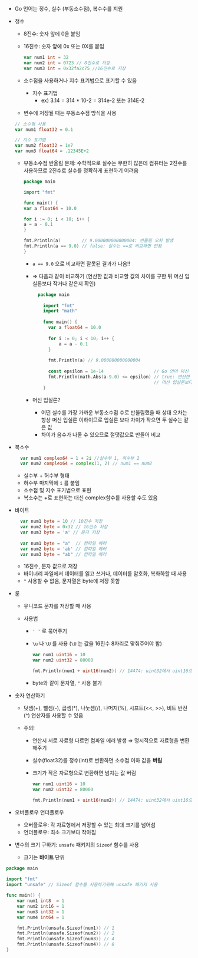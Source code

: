 - Go 언어는 정수, 실수 (부동소수점), 복수수를 지원

- 정수

  - 8진수: 숫자 앞에 0을 붙임

  - 16진수: 숫자 앞에 0x 또는 0X를 붙임

    ```go
    var num1 int = 32
    var num2 int = 0723 // 8진수로 저장
    var num3 int = 0x32fa2c75 //16진수로 저장
    ```

  - 소수점을 사용하거나 지수 표기법으로 표기할 수 있음
    - 지수 표기법 
      - ex) 3.14 = 314 * 10-2 = 314e-2 또는 314E-2
  - 변수에 저장될 때는 부동소수점 방식을 사용

  ```go
  // 소수점 사용
  var num1 float32 = 0.1
  
  // 지수 표기법
  var num2 float32 = 1e7
  var num3 float64 = .12345E+2
  ```

  - 부동소수점 반올림 문제: 수학적으로 실수는 무한히 많은데 컴퓨터는 2진수를 사용하므로 2진수로 실수를 정확하게 표현하기 어려움

    ```go
    package main
    
    import "fmt"
    
    func main() {
    var a float64 = 10.0
    
    for i := 0; i < 10; i++ {
    a = a - 0.1
    }
    
    fmt.Println(a)        // 9.000000000000004: 반올림 오차 발생
    fmt.Println(a == 9.0) // false: 실수는 ==로 비교하면 안됨
    }
    ```

    - `a == 9.0` 으로 비교하면 잘못된 결과가 나옴!!

    - ⇒ 다음과 같이 비교하기 (연산한 값과 비교할 값의 차이를 구한 뒤 머신 입실론보다 작거나 같은지 확인)

      ```go
        package main
          
          import "fmt"
          import "math"
          
          func main() {
          	var a float64 = 10.0
          
          	for i := 0; i < 10; i++ {
          		a = a - 0.1
          	}
          
          	fmt.Println(a) // 9.000000000000004
          
          	const epsilon = 1e-14                   // Go 언어 머신 입실론
          	fmt.Println(math.Abs(a-9.0) <= epsilon) // true: 연산한 값과 비교할 값의 차이를 구한 뒤
          	                                        // 머신 입실론보다 작거나 같은지 비교
          }
      ```

    - 머신 입실론?

      - 어떤 실수를 가장 가까운 부동소수점 수로 반올림했을 때 상대 오차는 항상 머신 입실론 이하이므로 입실론 보다 차이가 작으면 두 실수는 같은 값
      - 차이가 음수가 나올 수 있으므로 절댓값으로 만들어 비교

- 복소수

  ```go
    var num1 complex64 = 1 + 2i //실수부 1, 허수부 2
    var num2 complex64 = complex(1, 2) // num1 == num2
  ```

  - 실수부 + 허수부 형태
  - 허수부 마지막에 `i` 를 붙임
  - 소수점 및 지수 표기법으로 표현
  - 복소수는 +로 표현하는 대신 complex함수를 사용할 수도 있음

- 바이트

  ```go
    var num1 byte = 10 // 10진수 저장
    var num2 byte = 0x32 // 16진수 저장
    var num3 byte = 'a' // 문자 저장
    
    var num1 byte = "a"  // 컴파일 에러
    var num2 byte = 'ab' // 컴파일 에러
    var num3 byte = "ab" // 컴파일 에러
  ```

  - 16진수, 문자 값으로 저장
  - 바이너리 파일에서 데이터를 읽고 쓰거나, 데이터를 암호화, 복화하할 때 사용
  - `"` 사용할 수 없음, 문자열은 byte에 저장 못함

- 룬

  - 유니코드 문자를 저장할 때 사용

  - 사용법 

    - `' '` 로 묶어주기

    - `\u` 나 `\U` 를 사용 (`\U` 는 값을 16진수 8자리로 맞춰주어야 함)

      ```go
      var num1 uint16 = 10
      var num2 uint32 = 80000
      
      fmt.Println(num1 + uint16(num2)) // 14474: uint32에서 uint16으로 변환하면서 넘치는 값을 버림
      ```

    - byte와 같이 문자열, `"` 사용 불가

- 숫자 연산하기

  - 덧셈(+), 뺄셈(-), 곱셈(*), 나눗셈(/), 나머지(%), 시프트(<<, >>), 비트 반전(^) 연산자를 사용할 수 있음

  - 주의! 

    - 연산시 서로 자료형 다르면 컴파일 에러 발생 ⇒ 명시적으로 자료형을 변환해주기

    - 실수(float32)를 정수(int)로 변환하면 소수점 이하 값을 **버림**

    - 크기가 작은 자료형으로 변환하면 넘치는 값 버림

      ```go
      var num1 uint16 = 10
      var num2 uint32 = 80000
      
      fmt.Println(num1 + uint16(num2)) // 14474: uint32에서 uint16으로 변환하면서 넘치는 값을 버림
      ```

- 오버플로우 언더플로우 

  - 오버플로우: 각 자료형에서 저장할 수 있는 최대 크기를 넘어섬
  - 언더플로우: 최소 크기보다 작아짐

- 변수의 크기 구하기: `unsafe` 패키지의 `Sizeof` 함수를 사용

  - 크기는 **바이트** 단위

```go
package main
    
import "fmt"
import "unsafe" // Sizeof 함수를 사용하기위해 unsafe 패키지 사용

func main() {
    var num1 int8  = 1
    var num2 int16 = 1
    var num3 int32 = 1
    var num4 int64 = 1

    fmt.Println(unsafe.Sizeof(num1)) // 1
    fmt.Println(unsafe.Sizeof(num2)) // 2
    fmt.Println(unsafe.Sizeof(num3)) // 4
    fmt.Println(unsafe.Sizeof(num4)) // 8
}
```